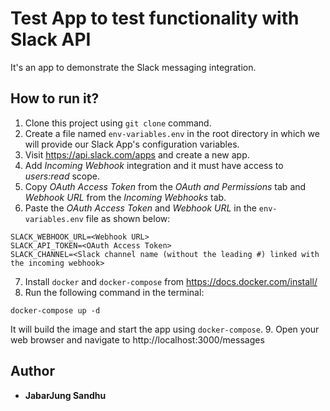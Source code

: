 # Test App to test functionality with Slack API

It's an app to demonstrate the Slack messaging integration.

## How to run it?

1. Clone this project using `git clone` command.
2. Create a file named `env-variables.env` in the root directory in which we will provide our Slack App's configuration variables.
3. Visit https://api.slack.com/apps and create a new app.
4. Add _Incoming Webhook_ integration and it must have access to _users:read_ scope.
5. Copy _OAuth Access Token_ from the _OAuth and Permissions_ tab and _Webhook URL_ from the _Incoming Webhooks_ tab.
6. Paste the _OAuth Access Token_ and _Webhook URL_ in the `env-variables.env` file as shown below:

```
SLACK_WEBHOOK_URL=<Webhook URL>
SLACK_API_TOKEN=<OAuth Access Token>
SLACK_CHANNEL=<Slack channel name (without the leading #) linked with the incoming webhook>
```

7. Install `docker` and `docker-compose` from https://docs.docker.com/install/
8. Run the following command in the terminal:

```
docker-compose up -d
```

It will build the image and start the app using `docker-compose`.
9. Open your web browser and navigate to http://localhost:3000/messages

## Author

* **JabarJung Sandhu**